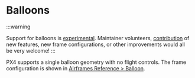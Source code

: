 # Balloons

<LinkedBadge type="warning" text="Experimental" url="../airframes/#experimental-vehicles"/>

:::warning

Support for balloons is [experimental](../airframes/index.md#experimental-vehicles). Maintainer volunteers, [contribution](../contribute/index.md) of new features, new frame configurations, or other improvements would all be very welcome!
:::


PX4 supports a single balloon geometry with no flight controls. The frame configuration is shown in [Airframes Reference > Balloon](../airframes/airframe_reference.md#balloon).
